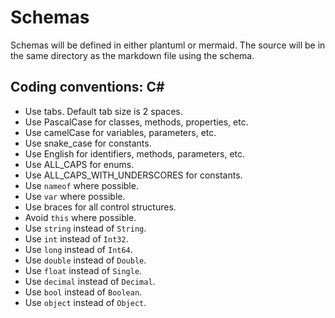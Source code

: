 ﻿# Schemas

Schemas will be defined in either plantuml or mermaid. The source will be in the same directory as the markdown file using the schema.


## Coding conventions: C#

- Use tabs. Default tab size is 2 spaces.
- Use PascalCase for classes, methods, properties, etc.
- Use camelCase for variables, parameters, etc.
- Use snake_case for constants.
- Use English for identifiers, methods, parameters, etc.
- Use ALL_CAPS for enums.
- Use ALL_CAPS_WITH_UNDERSCORES for constants.
- Use `nameof` where possible.
- Use `var` where possible.
- Use braces for all control structures.
- Avoid `this` where possible.
- Use `string` instead of `String`.
- Use `int` instead of `Int32`.
- Use `long` instead of `Int64`.
- Use `double` instead of `Double`.
- Use `float` instead of `Single`.
- Use `decimal` instead of `Decimal`.
- Use `bool` instead of `Boolean`.
- Use `object` instead of `Object`.
